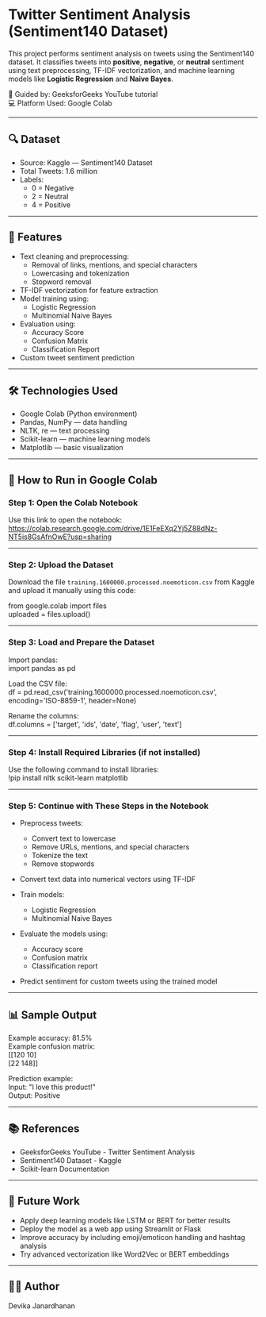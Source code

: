 # Twitter Sentiment Analysis (Sentiment140 Dataset)

This project performs sentiment analysis on tweets using the Sentiment140 dataset. It classifies tweets into **positive**, **negative**, or **neutral** sentiment using text preprocessing, TF-IDF vectorization, and machine learning models like **Logistic Regression** and **Naive Bayes**.

📌 Guided by: GeeksforGeeks YouTube tutorial  
💻 Platform Used: Google Colab

---

## 🔍 Dataset

- Source: Kaggle — Sentiment140 Dataset
- Total Tweets: 1.6 million
- Labels:
  - 0 = Negative
  - 2 = Neutral
  - 4 = Positive

---

## 📌 Features

- Text cleaning and preprocessing:
  - Removal of links, mentions, and special characters
  - Lowercasing and tokenization
  - Stopword removal
- TF-IDF vectorization for feature extraction
- Model training using:
  - Logistic Regression
  - Multinomial Naive Bayes
- Evaluation using:
  - Accuracy Score
  - Confusion Matrix
  - Classification Report
- Custom tweet sentiment prediction

---

## 🛠️ Technologies Used

- Google Colab (Python environment)
- Pandas, NumPy — data handling
- NLTK, re — text processing
- Scikit-learn — machine learning models
- Matplotlib — basic visualization

---

## 🚀 How to Run in Google Colab

### Step 1: Open the Colab Notebook  
Use this link to open the notebook:  
https://colab.research.google.com/drive/1E1FeEXq2Yj5Z88dNz-NT5is8GsAfnOwE?usp=sharing

---

### Step 2: Upload the Dataset

Download the file `training.1600000.processed.noemoticon.csv` from Kaggle and upload it manually using this code:

from google.colab import files  
uploaded = files.upload()

---

### Step 3: Load and Prepare the Dataset

Import pandas:  
import pandas as pd

Load the CSV file:  
df = pd.read_csv('training.1600000.processed.noemoticon.csv', encoding='ISO-8859-1', header=None)

Rename the columns:  
df.columns = ['target', 'ids', 'date', 'flag', 'user', 'text']

---

### Step 4: Install Required Libraries (if not installed)

Use the following command to install libraries:  
!pip install nltk scikit-learn matplotlib

---

### Step 5: Continue with These Steps in the Notebook

- Preprocess tweets:
  - Convert text to lowercase
  - Remove URLs, mentions, and special characters
  - Tokenize the text
  - Remove stopwords

- Convert text data into numerical vectors using TF-IDF

- Train models:
  - Logistic Regression
  - Multinomial Naive Bayes

- Evaluate the models using:
  - Accuracy score
  - Confusion matrix
  - Classification report

- Predict sentiment for custom tweets using the trained model

---

## 📊 Sample Output

Example accuracy: 81.5%  
Example confusion matrix:  
[[120 10]  
 [22 148]]

Prediction example:  
Input: "I love this product!"  
Output: Positive

---

## 📚 References

- GeeksforGeeks YouTube - Twitter Sentiment Analysis  
- Sentiment140 Dataset - Kaggle  
- Scikit-learn Documentation

---

## 🧠 Future Work

- Apply deep learning models like LSTM or BERT for better results
- Deploy the model as a web app using Streamlit or Flask
- Improve accuracy by including emoji/emoticon handling and hashtag analysis
- Try advanced vectorization like Word2Vec or BERT embeddings

---

## 👩‍💻 Author

Devika Janardhanan


